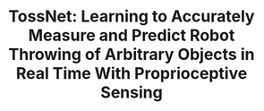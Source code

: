 ---
title: "TossNet: Learning to Accurately Measure and Predict Robot Throwing of Arbitrary Objects in Real Time With Proprioceptive Sensing"
authors: |
  **Lipeng Chen**, Weifeng Lu, Kun Zhang, *et al.*  
venue: "IEEE Transactions on Robotics"
year: 2024
category: Grasping, Manipulation
# pages: "3232-3251"
doi: "10.1109/TRO.2024.3416009"
pdf: "2024_tro_tossing.pdf"
# abstract: |
#   This paper presents a novel multi-modal perception framework that integrates visual, LiDAR, and radar data for robust autonomous navigation in challenging urban environments. 
  
#   **Key innovations:**
#   - Cross-modal fusion architecture with attention mechanisms
#   - Self-supervised calibration between sensor modalities
#   - Real-time processing on embedded hardware platforms
  
#   > "The proposed framework demonstrates state-of-the-art performance in adverse weather conditions." - Reviewer #1
# code: "https://github.com/lipeng-chen/multi-modal-perception"
video: "https://youtu.be/y_Bz9debQyg"
# data: "https://zenodo.org/record/1234567"
# slides: "https://slides.com/lipengchen/multi-modal"
# poster: "https://example.com/poster.pdf"
# demo: "https://example.com/live-demo"
bibtex: |
  @article{chen2024tossnet,
    title={TossNet: Learning to Accurately Measure and Predict Robot Throwing of Arbitrary Objects in Real Time With Proprioceptive Sensing},
    author={Chen, Lipeng and Lu, Weifeng and Zhang, Kun and Zhang, Yizheng and Zhao, Longfei and Zheng, Yu},
    journal={IEEE Transactions on Robotics},
    year={2024},
    publisher={IEEE}
  }
# project_page: "https://multi-modal.sjtu.edu.cn"
# preprint: "https://arxiv.org/abs/2401.12345"
---